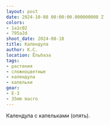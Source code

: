 ```yaml
---
layout: post
date: 2024-10-08 00:00:00.000000000 Z
colors:
- 1a1c02
- 795a2d
shoot_date: 2024-08-18
title: Календула
author: К.С.
location: Ёльбаза
tags:
- растения
- сложноцветные
- календула
- капельки
gear:
- E-3
- 35mm macro
---
```

Календула с капельками (опять).

